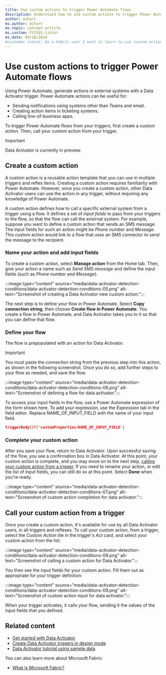 ```yaml
---
title: Use custom actions to trigger Power Automate flows
description: Understand how to use custom actions to trigger Power Automate flows with Data Activator and achieve seamless integration between systems.
author: mihart
ms.author: mihart
ms.topic: concept-article
ms.custom: FY25Q1-Linter
ms.date: 09/18/2024
#customer intent: As a Fabric user I want to learn to use custom actions to trigger Power Automate flows.
---
```


# Use custom actions to trigger Power Automate flows

Using Power Automate, generate actions in external systems with a Data Activator trigger. Power Automate actions can be useful for:

* Sending notifications using systems other than Teams and email.
* Creating action items in ticketing systems.
* Calling line-of-business apps.

To trigger Power Automate flows from your triggers, first create a *custom action*. Then, call your custom action from your trigger.

> [!IMPORTANT]
> Data Activator is currently in preview.

## Create a custom action

A custom action is a reusable action template that you can use in multiple triggers and reflex items. Creating a custom action requires familiarity with Power Automate. However, once you create a custom action, other Data Activator users can use the action in any trigger, without requiring any knowledge of Power Automate.

A custom action defines how to call a specific external system from a trigger using a flow. It defines a set of *input fields* to pass from your triggers to the flow, so that the flow can call the external system. For example, suppose you want to define a custom action that sends an SMS message. The input fields for such an action might be *Phone number* and *Message*. This custom action would link to a flow that uses an SMS connector to send the message to the recipient.

### Name your action and add input fields

To create a custom action, select **Manage action** from the Home tab. Then, give your action a name such as *Send SMS message* and define the input fields (such as *Phone number* and *Message*).

:::image type="content" source="media/data-activator-detection-conditions/data-activator-detection-conditions-05.png" alt-text="Screenshot of creating a Data Activator new custom action.":::

The next step is to define your flow in Power Automate. Select **Copy connection string**, then choose **Create flow in Power Automate.** You create a flow in Power Automate, and Data Activator takes you to it so that you can define that flow.

### Define your flow

The flow is prepopulated with an action for Data Activator.

> [!IMPORTANT]
> You must paste the connection string from the previous step into this action, as shown in the following screenshot. Once you do so, add further steps to your flow as needed, and save the flow.

:::image type="content" source="media/data-activator-detection-conditions/data-activator-detection-conditions-06.png" alt-text="Screenshot of defining a flow for data activator.":::

To access your input fields in the flow, use a Power Automate expression of the form shown here. To add your expression, use the *Expression* tab in the field editor. Replace NAME\_OF\_INPUT\_FIELD with the name of
your input field.

```json
triggerBody()?['customProperties/NAME_OF_INPUT_FIELD']
```

### Complete your custom action

After you save your flow, return to Data Activator. Upon successful saving of the flow, you see a confirmation box in Data Activator. At this point, your custom action is complete, and you may move on to the next step, [calling your custom action from a trigger](#call-your-custom-action-from-a-trigger). If you need to rename your action, or edit the list of input fields, you can still do so at this point. Select **Done** when you're ready.

:::image type="content" source="media/data-activator-detection-conditions/data-activator-detection-conditions-07.png" alt-text="Screenshot of custom action completion for data activator.":::

## Call your custom action from a trigger

Once you create a custom action, it's available for use by all Data Activator users, in all triggers and reflexes. To call your custom action, from a trigger, select the *Custom Action* tile in the trigger's *Act* card, and select your custom action from the list:

:::image type="content" source="media/data-activator-detection-conditions/data-activator-detection-conditions-08.png" alt-text="Screenshot of calling a custom action for Data Activator.":::

You then see the input fields for your custom action. Fill them out as appropriate for your trigger definition:

:::image type="content" source="media/data-activator-detection-conditions/data-activator-detection-conditions-09.png" alt-text="Screenshot of custom action input for data activator.":::

When your trigger activates, it calls your flow, sending it the values of the input fields that you defined.

## Related content

* [Get started with Data Activator](data-activator-get-started.md)
* [Create Data Activator triggers in design mode](data-activator-create-triggers-design-mode.md)
* [Data Activator tutorial using sample data](data-activator-tutorial.md)

You can also learn more about Microsoft Fabric:

* [What is Microsoft Fabric?](../get-started/microsoft-fabric-overview.md)

